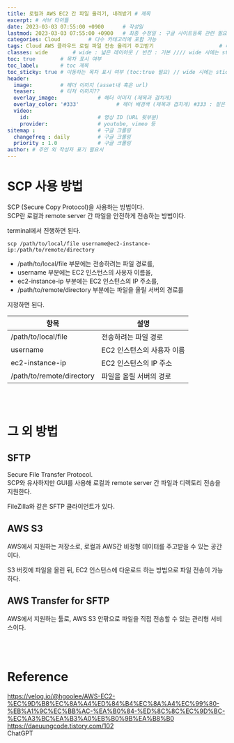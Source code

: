 ```yaml
---
title: 로컬과 AWS EC2 간 파일 올리기, 내려받기 # 제목
excerpt: # 서브 타이틀
date: 2023-03-03 07:55:00 +0900      # 작성일
lastmod: 2023-03-03 07:55:00 +0900   # 최종 수정일 : 구글 사이트등록 관련 필요
categories: Cloud         # 다수 카테고리에 포함 가능
tags: Cloud AWS 클라우드 로컬 파일 전송 올리기 주고받기                     # 태그 복수개 가능
classes: wide        # wide : 넓은 레이아웃 / 빈칸 : 기본 //// wide 시에는 sticky toc 불가
toc: true        # 목차 표시 여부
toc_label:       # toc 제목
toc_sticky: true # 이동하는 목차 표시 여부 (toc:true 필요) // wide 시에는 sticky toc 불가
header: 
  image:         # 헤더 이미지 (asset내 혹은 url)
  teaser:        # 티저 이미지??
  overlay_image:             # 헤더 이미지 (제목과 겹치게)
  overlay_color: '#333'            # 헤더 배경색 (제목과 겹치게) #333 : 짙은 회색
  video:
    id:                      # 영상 ID (URL 뒷부분)
    provider:                # youtube, vimeo 등
sitemap :                    # 구글 크롤링
  changefreq : daily         # 구글 크롤링
  priority : 1.0             # 구글 크롤링
author: # 주인 외 작성자 표기 필요시
---
```

<!--postNo: 2023_001-->

# SCP 사용 방법

SCP (Secure Copy Protocol)을 사용하는 방법이다.  
SCP란 로컬과 remote server 간 파일을 안전하게 전송하는 방법이다.  

terminal에서 진행하면 된다.  

```terminal
scp /path/to/local/file username@ec2-instance-ip:/path/to/remote/directory
```

* /path/to/local/file 부분에는 전송하려는 파일 경로를,  
* username 부분에는 EC2 인스턴스의 사용자 이름을,  
* ec2-instance-ip 부분에는 EC2 인스턴스의 IP 주소를,  
* /path/to/remote/directory 부분에는 파일을 올릴 서버의 경로를  

지정하면 된다.  

|항목|설명|
|---|---|
|/path/to/local/file|전송하려는 파일 경로|
|username|EC2 인스턴스의 사용자 이름|
|ec2-instance-ip|EC2 인스턴스의 IP 주소|
|/path/to/remote/directory|파일을 올릴 서버의 경로|

<br>
<br>

# 그 외 방법

## SFTP

Secure File Transfer Protocol.  
SCP와 유사하지만 GUI를 사용해 로컬과 remote server 간 파일과 디렉토리 전송을 지원한다.  

FileZilla와 같은 SFTP 클라이언트가 있다.  

## AWS S3

AWS에서 지원하는 저장소로, 로컬과 AWS간 비정형 데이터를 주고받을 수 있는 공간이다.  

S3 버킷에 파일을 올린 뒤, EC2 인스턴스에 다운로드 하는 방법으로 파일 전송이 가능하다.  

## AWS Transfer for SFTP

AWS에서 지원하는 툴로, AWS S3 안팎으로 파일을 직접 전송할 수 있는 관리형 서비스이다.  

<br>
<br>

# Reference

https://velog.io/@hgoolee/AWS-EC2-%EC%9D%B8%EC%8A%A4%ED%84%B4%EC%8A%A4%EC%99%80-%EB%A1%9C%EC%BB%AC-%EA%B0%84-%ED%8C%8C%EC%9D%BC-%EC%A3%BC%EA%B3%A0%EB%B0%9B%EA%B8%B0  
https://daeuungcode.tistory.com/102  
ChatGPT